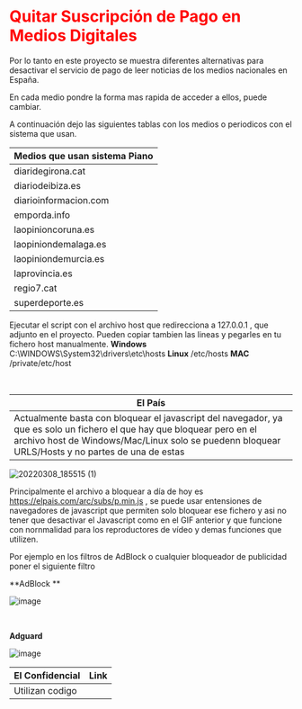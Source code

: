 

<h1><font color="red">Quitar Suscripción de Pago en Medios Digitales</font></h1>



Por lo tanto en este proyecto se muestra diferentes alternativas para desactivar el servicio de pago de leer noticias de los medios nacionales en España. 

En cada medio pondre la forma mas rapida de acceder a ellos, puede cambiar.

 A continuación dejo las siguientes tablas con los medios o periodicos con el sistema que usan.


| Medios que usan sistema Piano| 
| ------------- |          
| diaridegirona.cat  | 
| diariodeibiza.es  | 
| diarioinformacion.com  | 
| emporda.info  | 
| laopinioncoruna.es  | 
| laopiniondemalaga.es  | 
| laopiniondemurcia.es  | 
| laprovincia.es  | 
| regio7.cat  | 
| superdeporte.es  | 



Ejecutar el script con el archivo host que redirecciona a 127.0.0.1 , que adjunto en el proyecto. Pueden copiar tambien las lineas y pegarles en tu fichero host manualmente.
**Windows** C:\WINDOWS\System32\drivers\etc\hosts
**Linux** /etc/hosts
**MAC** /private/etc/host









<br>

|El País| 
| ------------- |    
|Actualmente basta con bloquear el javascript del navegador, ya que es solo un fichero el que hay que bloquear pero en el archivo host de Windows/Mac/Linux solo se puedenn bloquear URLS/Hosts y no partes de una de estas|          




![20220308_185515 (1)](https://user-images.githubusercontent.com/17550010/157306776-c641060e-cf1c-49ce-aeb6-49661b7cffe3.gif)


 Principalmente el archivo a bloquear a día de hoy es https://elpais.com/arc/subs/p.min.js , se puede usar entensiones de navegadores de javascript que permiten solo bloquear ese fichero y asi no tener que desactivar el Javascript como en el GIF anterior y que funcione con nornmalidad para los reproductores de vídeo y demas funciones que utilizen.
 
 
 Por ejemplo en los filtros de AdBlock o cualquier bloqueador de publicidad poner el siguiente filtro
 
 **AdBlock
**

 ![image](https://user-images.githubusercontent.com/17550010/157307563-639cfa9a-5f4c-4749-918d-dc4a6c7e5ba5.png)
 
 <br>
 
 
**Adguard**
 
 ![image](https://user-images.githubusercontent.com/17550010/157307767-61dbaa31-bf28-40e9-881d-87eaf6aeb741.png)

 
 
 
 
 
 
 
 
 
 
 | **El Confidencial** | Link |
| ------------- | ------------- |
| Utilizan codigo <style> en el codigo para oculta el texto. Con bloquear el CSS te sirve. En Google Chrome te vale esta extension  | https://chrome.google.com/webstore/detail/html-content-blocker/nobnkgabkebhhlgfddbemmefjnjnahoe  |

 
 

 
 
 











